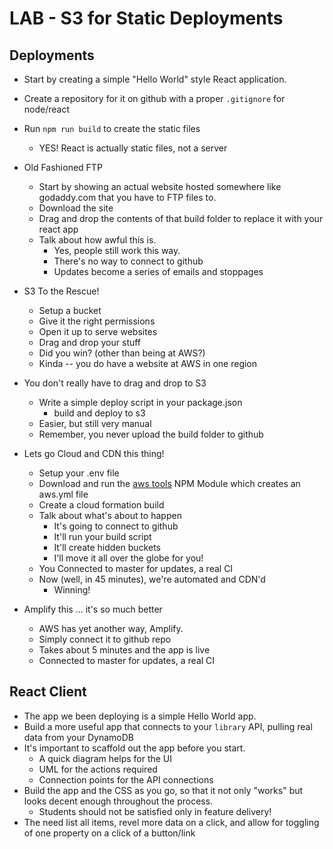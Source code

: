# LAB - S3 for Static Deployments

## Deployments

* Start by creating a simple "Hello World" style React application.
* Create a repository for it on github with a proper `.gitignore` for node/react
* Run `npm run build` to create the static files
  * YES! React is actually static files, not a server

* Old Fashioned FTP
  * Start by showing an actual website hosted somewhere like godaddy.com that you have to FTP files to.
  * Download the site
  * Drag and drop the contents of that build folder to replace it with your react app
  * Talk about how awful this is.
    * Yes, people still work this way.
    * There's no way to connect to github
    * Updates become a series of emails and stoppages
* S3 To the Rescue!
  * Setup a bucket
  * Give it the right permissions
  * Open it up to serve websites
  * Drag and drop your stuff
  * Did you win?  (other than being at AWS?)
  * Kinda -- you do have a website at AWS in one region
* You don't really have to drag and drop to S3
  * Write a simple deploy script in your package.json
    * build and deploy to s3
  * Easier, but still very manual
  * Remember, you never upload the build folder to github
* Lets go Cloud and CDN this thing!
  * Setup your .env file
  * Download and run the [aws tools](https://www.npmjs.com/package/@johnfellows/aws-tools) NPM Module which creates an aws.yml file
  * Create a cloud formation build
  * Talk about what's about to happen
    * It's going to connect to github
    * It'll run your build script
    * It'll create hidden buckets
    * I'll move it all over the globe for you!
  * You Connected to master for updates, a real CI
  * Now (well, in 45 minutes), we're automated and CDN'd
    * Winning!
* Amplify this ... it's so much better
  * AWS has yet another way, Amplify.
  * Simply connect it to github repo
  * Takes about 5 minutes and the app is live
  * Connected to master for updates, a real CI

## React Client

* The app we been deploying is a simple Hello World app.
* Build a more useful app that connects to your `library` API, pulling real data from your DynamoDB
* It's important to scaffold out the app before you start. 
  * A quick diagram helps for the UI
  * UML for the actions required
  * Connection points for the API connections
* Build the app and the CSS as you go, so that it not only "works" but looks decent enough throughout the process.
  * Students should not be satisfied only in feature delivery!
* The need list all items, revel more data on a click, and allow for toggling of one property on a click of a button/link
